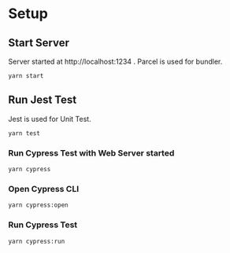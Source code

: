 # Setup

## Start Server

Server started at http://localhost:1234 . Parcel is used for bundler.

```
yarn start
```

## Run Jest Test

Jest is used for Unit Test.

```
yarn test
```

### Run Cypress Test with Web Server started

```
yarn cypress
```

### Open Cypress CLI

```
yarn cypress:open
```

### Run Cypress Test

```
yarn cypress:run
```
